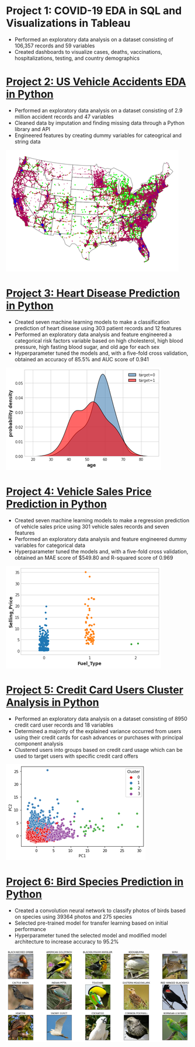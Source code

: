 # Project 1: COVID-19 EDA in SQL and Visualizations in Tableau
- Performed an exploratory data analysis on a dataset consisting of 106,357 records and 59 variables
- Created dashboards to visualize cases, deaths, vaccinations, hospitalizations, testing, and country demographics


# [Project 2: US Vehicle Accidents EDA in Python](https://github.com/MichaelBryantDS/US-Vehicle-Accidents-EDA)
- Performed an exploratory data analysis on a dataset consisting of 2.9 million accident records and 47 variables
- Cleaned data by imputation and finding missing data through a Python library and API
- Engineered features by creating dummy variables for cateogrical and string data


<img src="Images/accident-severity-us-accidents.png">

# [Project 3: Heart Disease Prediction in Python](https://github.com/MichaelBryantDS/Heart-Disease-Prediction)
- Created seven machine learning models to make a classification prediction of heart disease using 303 patient records and 12 features
- Performed an exploratory data analysis and feature engineered a categorical risk factors variable based on high cholesterol, high blood pressure, high fasting blood sugar, and old age for each sex
- Hyperparameter tuned the models and, with a five-fold cross validation, obtained an accuracy of 85.5% and AUC score of 0.941

<img src="Images/age-den-ker-heart-disease.png">

# [Project 4: Vehicle Sales Price Prediction in Python](https://github.com/MichaelBryantDS/Vehicle-Sales-Price-Prediction)
- Created seven machine learning models to make a regression prediction of vehicle sales price using 301 vehicle sales records and seven features
- Performed an exploratory data analysis and feature engineered dummy variables for categorical data
- Hyperparameter tuned the models and, with a five-fold cross validation, obtained an MAE score of $549.80 and R-squared score of 0.969

<img src="Images/selling-price-fuel-type-vehicle-pred.png">

# [Project 5: Credit Card Users Cluster Analysis in Python](https://github.com/MichaelBryantDS/Credit-Card-Users-Cluster-Analysis)
- Performed an exploratory data analysis on a dataset consisting of 8950 credit card user records and 18 variables
- Determined a majority of the explained variance occurred from users using their credit cards for cash advances or purchases with principal component analysis
- Clustered users into groups based on credit card usage which can be used to target users with specific credit card offers

<img src="Images/clusters-credit-card-users.png">

# [Project 6: Bird Species Prediction in Python](https://github.com/MichaelBryantDS/Bird-Species-Prediction)
- Created a convolution neural network to classify photos of birds based on species using 39364 photos and 275 species
- Selected pre-trained model for transfer learning based on initial performance
- Hyperparameter tuned the selected model and modified model architecture to increase accuracy to 95.2%

<img src="Images/birds-classification.jpg">
